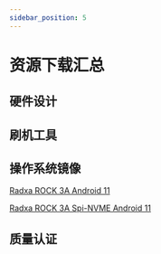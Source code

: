 ```yaml
---
sidebar_position: 5
---
```


# 资源下载汇总

## 硬件设计

## 刷机工具

## 操作系统镜像

[Radxa ROCK 3A Android 11](https://github.com/radxa/manifests/releases/download/android11-radxa-20240808/Rock3A-Android11-r12-20240807-gpt.zip)

[Radxa ROCK 3A Spi-NVME Android 11](https://github.com/radxa/manifests/releases/download/android11-radxa-20240808/Rock3A-Android11-r12-spi_nvme-20240808-update.zip)

## 质量认证
